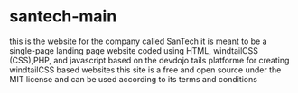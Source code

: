 # santech-main
this is the website for the company called SanTech
it is meant to be a single-page landing page website
coded using HTML, windtailCSS (CSS),PHP, and javascript
based on the devdojo tails platforme for creating windtailCSS based websites
this site is a free and open source under the MIT license and can be used according to its terms and conditions
